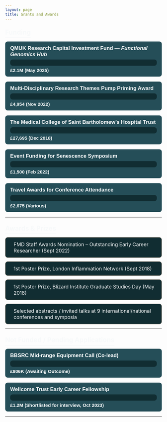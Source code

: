 ```yaml
---
layout: page
title: Grants and Awards
---
```


<style>
  .grant-bar-container {
    background: #254E58;
    border-radius: 8px;
    margin: 16px 0;
    padding: 12px 16px;
    color: #f7f9fa;
    font-family: Arial, sans-serif;
  }

  .grant-title {
    font-weight: 600;
    margin-bottom: 6px;
    font-size: 1.05rem;
  }

  .progress-bar {
    background: #112D32;
    border-radius: 8px;
    height: 20px;
    overflow: hidden;
    margin-top: 4px;
  }

  .progress-fill {
    background: #02b8de;
    height: 100%;
    width: 0;
    border-radius: 8px 0 0 8px;
    transition: width 1.2s ease-in-out;
  }

  .progress-fill.pending {
    background: #6E6658;
  }

  .grant-amount {
    margin-top: 6px;
    font-weight: 700;
    font-size: 0.95rem;
  }

  .section-title {
    margin-top: 2rem;
    font-size: 1.3rem;
    color: #f7f9fa;
    border-bottom: 2px solid #f7f9fa;
    padding-bottom: 4px;
  }

  .award-box {
    background: #112D32;
    border: 1px solid #6E6658;
    border-radius: 8px;
    padding: 12px 16px;
    margin: 12px 0;
    color: #f7f9fa;
    font-size: 1rem;
    display: flex;
    align-items: center;
    gap: 10px;
  }

  .award-box i {
    color: #02b8de;
  }
</style>

### <span class="section-title">Funding</span>

<div class="grant-bar-container" data-amount="2100000">
  <div class="grant-title">QMUK Research Capital Investment Fund — <em>Functional Genomics Hub</em></div>
  <div class="progress-bar"><div class="progress-fill"></div></div>
  <div class="grant-amount">£2.1M (May 2025)</div>
</div>

<div class="grant-bar-container" data-amount="4954">
  <div class="grant-title">Multi-Disciplinary Research Themes Pump Priming Award</div>
  <div class="progress-bar"><div class="progress-fill"></div></div>
  <div class="grant-amount">£4,954 (Nov 2022)</div>
</div>

<div class="grant-bar-container" data-amount="27695">
  <div class="grant-title">The Medical College of Saint Bartholomew’s Hospital Trust</div>
  <div class="progress-bar"><div class="progress-fill"></div></div>
  <div class="grant-amount">£27,695 (Dec 2018)</div>
</div>

<div class="grant-bar-container" data-amount="1500">
  <div class="grant-title">Event Funding for Senescence Symposium</div>
  <div class="progress-bar"><div class="progress-fill"></div></div>
  <div class="grant-amount">£1,500 (Feb 2022)</div>
</div>

<div class="grant-bar-container" data-amount="2675">
  <div class="grant-title">Travel Awards for Conference Attendance</div>
  <div class="progress-bar"><div class="progress-fill"></div></div>
  <div class="grant-amount">£2,675 (Various)</div>
</div>

---

### <span class="section-title">Awards & Prizes</span>

<div class="award-box"><i class="fa-solid fa-trophy"></i> FMD Staff Awards Nomination – Outstanding Early Career Researcher (Sept 2022)</div>
<div class="award-box"><i class="fa-solid fa-medal"></i> 1st Poster Prize, London Inflammation Network (Sept 2018)</div>
<div class="award-box"><i class="fa-solid fa-medal"></i> 1st Poster Prize, Blizard Institute Graduate Studies Day (May 2018)</div>
<div class="award-box"><i class="fa-solid fa-chalkboard-user"></i> Selected abstracts / invited talks at 9 international/national conferences and symposia</div>

---

### <span class="section-title">Not Funded / Pending Applications</span>

<div class="grant-bar-container" data-amount="806000" data-pending>
  <div class="grant-title">BBSRC Mid-range Equipment Call (Co-lead)</div>
  <div class="progress-bar"><div class="progress-fill pending"></div></div>
  <div class="grant-amount">£806K (Awaiting Outcome)</div>
</div>

<div class="grant-bar-container" data-amount="1200000" data-pending>
  <div class="grant-title">Wellcome Trust Early Career Fellowship</div>
  <div class="progress-bar"><div class="progress-fill pending"></div></div>
  <div class="grant-amount">£1.2M (Shortlisted for interview, Oct 2023)</div>
</div>

---

<script>
  document.querySelectorAll('.grant-bar-container').forEach(container => {
    const amount = parseFloat(container.getAttribute('data-amount'));
    const pending = container.hasAttribute('data-pending');
    const minAmount = 1000;
    const maxAmount = 2100000;

    const logMin = Math.log10(minAmount);
    const logMax = Math.log10(maxAmount);
    const logAmount = Math.log10(Math.max(minAmount, amount));

    const minWidth = 5;
    const maxWidth = 95;
    const width = ((logAmount - logMin) / (logMax - logMin)) * (maxWidth - minWidth) + minWidth;

    const fill = container.querySelector('.progress-fill');
    fill.style.width = width + "%";
    if (pending) {
      fill.classList.add("pending");
    }
  });
</script>

<!-- Font Awesome for icons -->
<link rel="stylesheet" href="https://cdnjs.cloudflare.com/ajax/libs/font-awesome/6.5.0/css/all.min.css">
